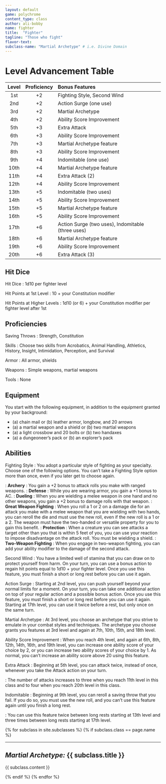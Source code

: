 ```yaml
---
layout: default
game: polychrome
content_type: class
author: ali-bobby
name: fighter
title:  "Fighter"
tagline: "Those who fight"
flavor-text:
subclass-name: "Martial Archetype" # i.e. Divine Domain
---
```


# Level Advancement Table

| Level | Proficiency | Bonus	Features  |
|:-----:|:-----------:|:----------------|
|1st    |	+2          |	Fighting Style, Second Wind                       |
|2nd    |	+2          |	Action Surge (one use)                            |
|3rd    |	+2          |	Martial Archetype                                 |
|4th    |	+2          |	Ability Score Improvement                         |
|5th    |	+3          |	Extra Attack                                      |
|6th    |	+3          |	Ability Score Improvement                         |
|7th    |	+3          |	Martial Archetype feature                         |
|8th    |	+3          |	Ability Score Improvement                         |
|9th    |	+4          |	Indomitable (one use)                             |
|10th   |	+4          |	Martial Archetype feature                         |
|11th   |	+4          |	Extra Attack (2)                                  |
|12th   |	+4          |	Ability Score Improvement                         |
|13th   |	+5          |	Indomitable (two uses)                            |
|14th   |	+5          |	Ability Score Improvement                         |
|15th   |	+5          |	Martial Archetype feature                         |
|16th   |	+5          |	Ability Score Improvement                         |
|17th   |	+6          |	Action Surge (two uses), Indomitable (three uses) |
|18th   |	+6          |	Martial Archetype feature                         |
|19th   |	+6          |	Ability Score Improvement                         |
|20th   |	+6          |	Extra Attack (3)                                  |

## Hit Dice
Hit Dice
: 1d10 per fighter level

Hit Points at 1st Level
: 10 + your Constitution modifier

Hit Points at Higher Levels
: 1d10 (or 6) + your Constitution modifier per fighter level after 1st

## Proficiencies

Saving Throws
: Strength, Constitution

Skills
: Choose two skills from Acrobatics, Animal Handling, Athletics, History, Insight, Intimidation, Perception, and Survival

Armor
: All armor, shields

Weapons
: Simple weapons, martial weapons

Tools
: None

## Equipment

You start with the following equipment, in addition to the equipment granted by your background:
- (a) chain mail or (b) leather armor, longbow, and 20 arrows
- (a) a martial weapon and a shield or (b) two martial weapons
- (a) a light crossbow and 20 bolts or (b) two handaxes
- (a) a dungeoneer’s pack or (b) an explorer’s pack

## Abilities

Fighting Style
: You adopt a particular style of fighting as your specialty. Choose one of the following options. You can’t take a Fighting Style option more than once, even if you later get to choose again.

: **Archery**
: You gain a +2 bonus to attack rolls you make with ranged weapons.
: **Defense**
: While you are wearing armor, you gain a +1 bonus to AC.
: **Dueling**
: When you are wielding a melee weapon in one hand and no other weapons, you gain a +2 bonus to damage rolls with that weapon.
: **Great Weapon Fighting**
: When you roll a 1 or 2 on a damage die for an attack you make with a melee weapon that you are wielding with two hands, you can reroll the die and must use the new roll, even if the new roll is a 1 or a 2. The weapon must have the two-handed or versatile property for you to gain this benefit.
: **Protection**
: When a creature you can see attacks a target other than you that is within 5 feet of you, you can use your reaction to impose disadvantage on the attack roll. You must be wielding a shield.
: **Two-Weapon Fighting**
: When you engage in two-weapon fighting, you can add your ability modifier to the damage of the second attack.

Second Wind
: You have a limited well of stamina that you can draw on to protect yourself from harm. On your turn, you can use a bonus action to regain hit points equal to 1d10 + your fighter level. Once you use this feature, you must finish a short or long rest before you can use it again.

Action Surge
: Starting at 2nd level, you can push yourself beyond your normal limits for a moment. On your turn, you can take one additional action on top of your regular action and a possible bonus action. Once you use this feature, you must finish a short or long rest before you can use it again. Starting at 17th level, you can use it twice before a rest, but only once on the same turn.

Martial Archetype
: At 3rd level, you choose an archetype that you strive to emulate in your combat styles and techniques. The archetype you choose grants you features at 3rd level and again at 7th, 10th, 15th, and 18th level.

Ability Score Improvement
: When you reach 4th level, and again at 6th, 8th, 12th, 14th, 16th, and 19th level, you can increase one ability score of your choice by 2, or you can increase two ability scores of your choice by 1. As normal, you can’t increase an ability score above 20 using this feature.

Extra Attack
: Beginning at 5th level, you can attack twice, instead of once, whenever you take the Attack action on your turn.

: The number of attacks increases to three when you reach 11th level in this class and to four when you reach 20th level in this class.

Indomitable
: Beginning at 9th level, you can reroll a saving throw that you fail. If you do so, you must use the new roll, and you can’t use this feature again until you finish a long rest.

: You can use this feature twice between long rests starting at 13th level and three times between long rests starting at 17th level.

{% for subclass in site.subclasses %}
{% if subclass.class == page.name %}

---

## *Martial Archetype:* {{ subclass.title }}
{{ subclass.content }}

{% endif %}
{% endfor %}


